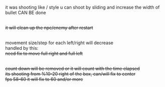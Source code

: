 it was shooting like / style u can shoot by sliding and increase the width of bullet CAN BE done<br/>
<br/>

~~it will clean up the npc/enemy after restart~~<br/>
<br/>

movement size/step for each left/right will decrease<br/>
handled by this:<br/>
~~need fix to move full right and full left~~<br/>
<br/>

~~count down will be removed or it will count with the time elapsed~~<br/>
~~its shooting from %10-20 right of the box, can/will fix to center~~<br/>
~~fps 58-60 it will fix to 60 and/or more~~<br/>